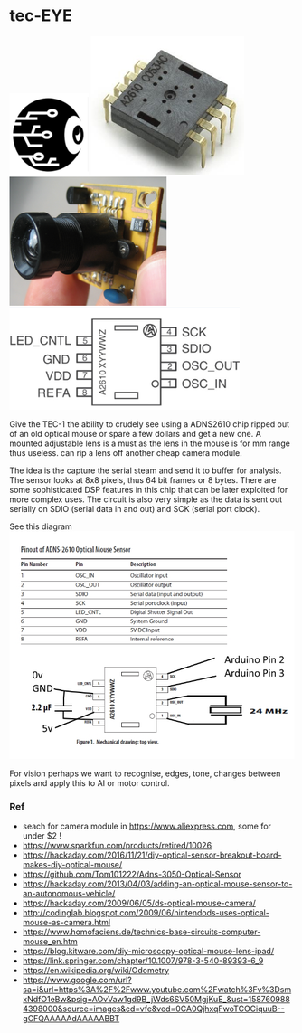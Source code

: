 # tec-EYE


![](https://github.com/SteveJustin1963/tec-EYE/blob/master/pics/eye-ball-bw.png)
![](https://github.com/SteveJustin1963/tec-EYE/blob/master/pics/chip1.png)
![](https://github.com/SteveJustin1963/tec-EYE/blob/master/pics/lens1.png)
![](https://github.com/SteveJustin1963/tec-EYE/blob/master/pics/pinout1.png)

Give the TEC-1 the ability to crudely see using a ADNS2610 chip ripped out of an old optical mouse or spare a few dollars and get a new one. A mounted adjustable lens is a must as the lens in the mouse is for mm range thus useless. can rip a lens off another cheap camera module.

The idea is the capture the serial steam and send it to buffer for analysis. The sensor looks at 8x8 pixels, thus 64 bit frames or 8 bytes. There are some sophisticated DSP features in this chip that can be later exploited for more complex uses. The circuit is also very simple as the data is sent out serially on SDIO (serial data in and out) and SCK (serial port clock).

See this diagram ![](https://github.com/SteveJustin1963/tec-EYE/blob/master/pics/CCD.jpg)

For vision perhaps we want to recognise, edges, tone, changes between pixels and apply this to AI or motor control. 


### Ref
-  seach for camera module in https://www.aliexpress.com, some for under $2 !
- https://www.sparkfun.com/products/retired/10026
- https://hackaday.com/2016/11/21/diy-optical-sensor-breakout-board-makes-diy-optical-mouse/
- https://github.com/Tom101222/Adns-3050-Optical-Sensor
- https://hackaday.com/2013/04/03/adding-an-optical-mouse-sensor-to-an-autonomous-vehicle/
- https://hackaday.com/2009/06/05/ds-optical-mouse-camera/
- http://codinglab.blogspot.com/2009/06/nintendods-uses-optical-mouse-as-camera.html
- https://www.homofaciens.de/technics-base-circuits-computer-mouse_en.htm
- https://blog.kitware.com/diy-microscopy-optical-mouse-lens-ipad/
- https://link.springer.com/chapter/10.1007/978-3-540-89393-6_9
- https://en.wikipedia.org/wiki/Odometry
- https://www.google.com/url?sa=i&url=https%3A%2F%2Fwww.youtube.com%2Fwatch%3Fv%3DsmxNdfO1eBw&psig=AOvVaw1gd9B_jWds6SV50MgjKuE_&ust=1587609884398000&source=images&cd=vfe&ved=0CA0QjhxqFwoTCOCiquuB--gCFQAAAAAdAAAAABBT


